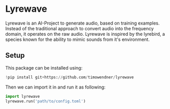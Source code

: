 # Lyrewave
Lyrewave is an AI-Project to generate audio, based on training examples. Instead of the traditional approach to convert audio into the frequency domain, it operates on the raw audio. Lyrewave is inspired by the lyrebird, a species known for the ability to mimic sounds from it's environment.

## Setup
This package can be installed using:
```py
!pip install git+https://github.com/timowendner/lyrewave
```
Then we can import it in and run it as following:
```py
import lyrewave
lyrewave.run('path/to/config.toml')
```